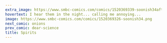```yaml
---
extra_image: https://www.smbc-comics.com/comics/1520369339-soonish34after.png
hovertext: I hear them in the night... calling me annoying...
image: https://www.smbc-comics.com/comics/1520369326-soonish34.png
next_comic: onions
prev_comic: dear-science
title: Spirits
---
```


